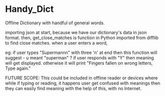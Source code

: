 # Handy_Dict
Offline Dictionary with handful of general words.

importing json at start, because we have our dictionary's data in json format.
then, get_close_matches is function in Python imported from difflib to find close matches.
when a user enters a word, 

eg: if user types "Supermannn" with three 'n' at end 
   then this function will suggest - u meant "superman" ?
   if user responds with "Y" then meaning will get displayed.
   otherwise it will print "Fingers fallen on wrong letters, Type again."

FUTURE SCOPE:
This could be included in offline reader or devices where while if typing or reading, it happens user get confused with meanings then they can easily find meaning with the help of this, with no Internet.

 
